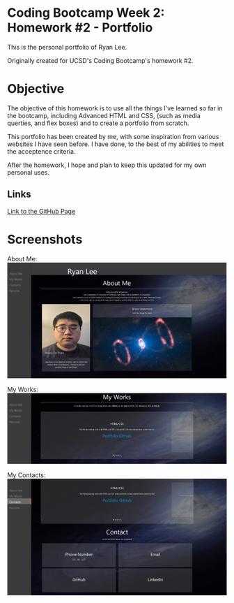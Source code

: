 # Coding Bootcamp Week 2: Homework #2 - Portfolio

This is the personal portfolio of Ryan Lee.

Originally created for UCSD's Coding Bootcamp's homework #2.

# Objective

The objective of this homework is to use all the things I've learned so far in the bootcamp, including Advanced HTML and CSS, (such as media querties, and flex boxes) and to create a portfolio from scratch.

This portfolio has been created by me, with some inspiration from various websites I have seen before. I have done, to the best of my abilities to meet the acceptence criteria.

After the homework, I hope and plan to keep this updated for my own personal uses.

## Links

[Link to the GitHub Page](https://damaximum.github.io/Ryan-Portfolio/)

# Screenshots

About Me:
![Alt text](./screenshots/1-AboutMe.png?raw=true "About Me")

My Works:
![Alt text](./screenshots/2-MyWorks.png?raw=true "My Works")

My Contacts:
![Alt text](./screenshots/3-Contacts.png?raw=true "My Contacts")
